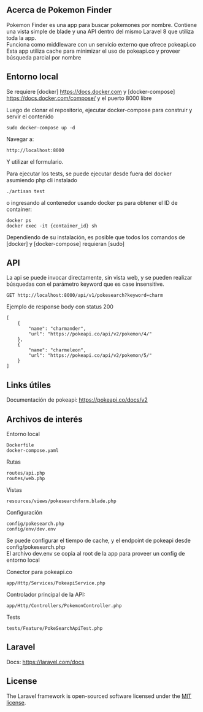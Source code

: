 ## Acerca de Pokemon Finder

Pokemon Finder es una app para buscar pokemones por nombre. Contiene una vista simple de blade y una API dentro del mismo Laravel 8 que utiliza toda la app.  
Funciona como middleware con un servicio externo que ofrece pokeapi.co  
Esta app utiliza cache para minimizar el uso de pokeapi.co y proveer búsqueda parcial por nombre


## Entorno local

Se requiere [docker] https://docs.docker.com y [docker-compose] https://docs.docker.com/compose/ y el puerto 8000 libre  

Luego de clonar el repositorio, ejecutar docker-compose para construir y servir el contenido 
```
sudo docker-compose up -d
```

Navegar a:

```
http://localhost:8000
```
Y utilizar el formulario.

Para ejecutar los tests, se puede ejecutar desde fuera del docker asumiendo php cli instalado
```
./artisan test
```
o ingresando al contenedor usando docker ps para obtener el ID de container:
```
docker ps
docker exec -it {container_id} sh
```
Dependiendo de su instalación, es posible que todos los comandos de [docker] y [docker-compose] requieran [sudo]

## API

La api se puede invocar directamente, sin vista web, y se pueden realizar búsquedas con el parámetro keyword que es case insensitive.

```
GET http://localhost:8000/api/v1/pokesearch?keyword=charm
```

Ejemplo de response body con status 200
```
[
    {
        "name": "charmander",
        "url": "https://pokeapi.co/api/v2/pokemon/4/"
    },
    {
        "name": "charmeleon",
        "url": "https://pokeapi.co/api/v2/pokemon/5/"
    }
]
```

## Links útiles

Documentación de pokeapi: https://pokeapi.co/docs/v2

## Archivos de interés

Entorno local
```
Dockerfile
docker-compose.yaml
```
Rutas
```
routes/api.php
routes/web.php
```
Vistas
```
resources/views/pokesearchform.blade.php
```
Configuración
```
config/pokesearch.php
config/env/dev.env
```
Se puede configurar el tiempo de cache, y el endpoint de pokeapi desde config/pokesearch.php  
El archivo dev.env se copia al root de la app para proveer un config de entorno local

Conector para pokeapi.co
```
app/Http/Services/PokeapiService.php
```

Controlador principal de la API: 
```
app/Http/Controllers/PokemonController.php
```

Tests
```
tests/Feature/PokeSearchApiTest.php
```

## Laravel

Docs: https://laravel.com/docs

## License

The Laravel framework is open-sourced software licensed under the [MIT license](https://opensource.org/licenses/MIT).
